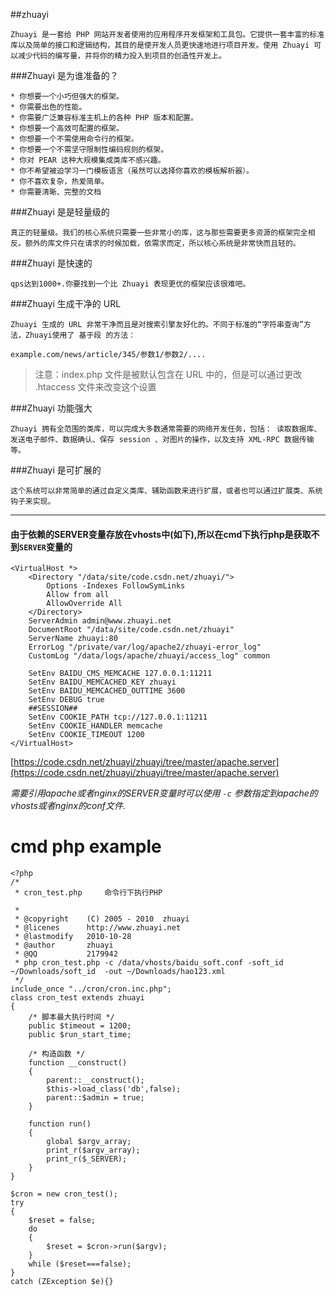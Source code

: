 ##zhuayi

    Zhuayi 是一套给 PHP 网站开发者使用的应用程序开发框架和工具包。它提供一套丰富的标准库以及简单的接口和逻辑结构，其目的是使开发人员更快速地进行项目开发。使用 Zhuayi 可以减少代码的编写量，并将你的精力投入到项目的创造性开发上。
    
###Zhuayi 是为谁准备的？

    * 你想要一个小巧但强大的框架。
    * 你需要出色的性能。
    * 你需要广泛兼容标准主机上的各种 PHP 版本和配置。
    * 你想要一个高效可配置的框架。
    * 你想要一个不需使用命令行的框架。
    * 你想要一个不需坚守限制性编码规则的框架。
    * 你对 PEAR 这种大规模集成类库不感兴趣。
    * 你不希望被迫学习一门模板语言（虽然可以选择你喜欢的模板解析器）。
    * 你不喜欢复杂，热爱简单。
    * 你需要清晰、完整的文档

###Zhuayi 是是轻量级的

    真正的轻量级。我们的核心系统只需要一些非常小的库，这与那些需要更多资源的框架完全相反。额外的库文件只在请求的时候加载，依需求而定，所以核心系统是非常快而且轻的。
    
###Zhuayi 是快速的

    qps达到1000+.你要找到一个比 Zhuayi 表现更优的框架应该很难吧。
    
###Zhuayi 生成干净的 URL

    Zhuayi 生成的 URL 非常干净而且是对搜索引擎友好化的。不同于标准的“字符串查询”方法，Zhuayi使用了 基于段 的方法：
    
```
example.com/news/article/345/参数1/参数2/....
```

>注意：index.php 文件是被默认包含在 URL 中的，但是可以通过更改 .htaccess 文件来改变这个设置
    
###Zhuayi 功能强大

    Zhuayi 拥有全范围的类库，可以完成大多数通常需要的网络开发任务，包括： 读取数据库、发送电子邮件、数据确认、保存 session 、对图片的操作，以及支持 XML-RPC 数据传输等。

###Zhuayi 是可扩展的

    这个系统可以非常简单的通过自定义类库、辅助函数来进行扩展，或者也可以通过扩展类、系统钩子来实现。


***

#### 由于依赖的SERVER变量存放在vhosts中(如下),所以在cmd下执行php是获取不到`SERVER`变量的

```
<VirtualHost *>
    <Directory "/data/site/code.csdn.net/zhuayi/">
        Options -Indexes FollowSymLinks
        Allow from all
        AllowOverride All
    </Directory>
    ServerAdmin admin@www.zhuayi.net
    DocumentRoot "/data/site/code.csdn.net/zhuayi"
    ServerName zhuayi:80
    ErrorLog "/private/var/log/apache2/zhuayi-error_log"
    CustomLog "/data/logs/apache/zhuayi/access_log" common
    
    SetEnv BAIDU_CMS_MEMCACHE 127.0.0.1:11211
    SetEnv BAIDU_MEMCACHED_KEY zhuayi
    SetEnv BAIDU_MEMCACHED_OUTTIME 3600
    SetEnv DEBUG true
    ##SESSION##
    SetEnv COOKIE_PATH tcp://127.0.0.1:11211
    SetEnv COOKIE_HANDLER memcache
    SetEnv COOKIE_TIMEOUT 1200
</VirtualHost>

```
[https://code.csdn.net/zhuayi/zhuayi/tree/master/apache.server](https://code.csdn.net/zhuayi/zhuayi/tree/master/apache.server)

*需要引用apache或者nginx的SERVER变量时可以使用  `-c` 参数指定到apache的vhosts或者nginx的conf文件.*

# cmd php example
```
<?php
/*
 * cron_test.php     命令行下执行PHP

 *
 * @copyright    (C) 2005 - 2010  zhuayi
 * @licenes      http://www.zhuayi.net
 * @lastmodify   2010-10-28
 * @author       zhuayi
 * @QQ           2179942
 * php cron_test.php -c /data/vhosts/baidu_soft.conf -soft_id  ~/Downloads/soft_id  -out ~/Downloads/hao123.xml
 */
include_once "../cron/cron.inc.php";
class cron_test extends zhuayi
{
    /* 脚本最大执行时间 */
    public $timeout = 1200;
    public $run_start_time;
    
    /* 构造函数 */
    function __construct()
    {
        parent::__construct();
        $this->load_class('db',false);
        parent::$admin = true;
    }

    function run()
    {
        global $argv_array;
        print_r($argv_array);
        print_r($_SERVER);
    }
}

$cron = new cron_test();
try
{
    $reset = false;
    do
    {
        $reset = $cron->run($argv);
    }
    while ($reset===false);
} 
catch (ZException $e){}
```